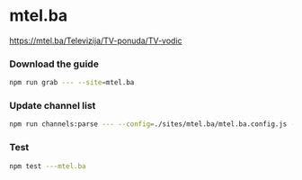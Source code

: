 # mtel.ba

https://mtel.ba/Televizija/TV-ponuda/TV-vodic

### Download the guide

```sh
npm run grab --- --site=mtel.ba
```

### Update channel list

```sh
npm run channels:parse --- --config=./sites/mtel.ba/mtel.ba.config.js --output=./sites/mtel.ba/mtel.ba.channels.xml
```

### Test

```sh
npm test ---mtel.ba
```
